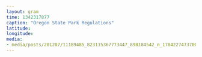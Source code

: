 ```yaml
---
layout: gram
time: 1342317877
caption: "Oregon State Park Regulations"
latitude: 
longitude: 
media:
- media/posts/201207/11189485_823115367773447_898184542_n_17842274737000351.jpg
---
```

